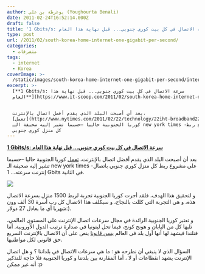 ```yaml
---
author: يوغرطة بن علي (Youghourta Benali)
date: 2011-02-24T16:52:14.000Z
draft: false
title: '1 Gbits/s: سرعة الاتصال في كل بيت كوري جنوبي... قبل نهاية هذا العام '
type: post
url: /2011/02/south-korea-home-internet-one-gigabit-per-second/
categories:
  - متفرقات
tags:
  - internet
  - Korea
coverImage: >-
  /static/images/south-korea-home-internet-one-gigabit-per-second/internet-korea-300x239.jpg
excerpt: >-
  [**1 Gbits/s: سرعة الاتصال في كل بيت كوري جنوبي... قبل نهاية هذا
  العام**](https://www.it-scoop.com/2011/02/south-korea-home-internet-one-gigabit-per-second)


  بعد أن أصبحت البلد الذي يقدم أفضل اتصال بالإنترنت،
  [تعمل](http://www.nytimes.com/2011/02/22/technology/22iht-broadband22.html?\_r=1\&ref=technology)
  كوريا الجنوبية حاليا –حسبما تشير إليه صحيفة الـ new york times -على مشروع ربط
  كل منزل كوري جنوبي
---
```

[**1 Gbits/s: سرعة الاتصال في كل بيت كوري جنوبي... قبل نهاية هذا العام**](https://www.it-scoop.com/2011/02/south-korea-home-internet-one-gigabit-per-second)

بعد أن أصبحت البلد الذي يقدم أفضل اتصال بالإنترنت، [تعمل](http://www.nytimes.com/2011/02/22/technology/22iht-broadband22.html?\_r=1\&ref=technology) كوريا الجنوبية حاليا –حسبما تشير إليه صحيفة الـ new york times -على مشروع ربط كل منزل كوري جنوبي باتصال إنترنت سرعته... 1 Gbits في الثانية.

![](/static/images/south-korea-home-internet-one-gigabit-per-second/internet-korea-300x239.jpg)

و لتحقيق هذا الهدف، فلقد أجرت كوريا الجنوبية تجربة لربط 1500 منزل بسرعة الاتصال هذه، و هي التجربة التي كللت بالنجاح، و سيكلف هذا الاتصال كل رب أسرة 30 ألف وون شهريا أي ما يعادل 27 دولار:).

و تعتبر كوريا الجنوبية الرائدة في مجال سرعات اتصال الإنترنت على المستوى العالمي، تليها كل من اليابان و هونج كونج، فيما تحل ليتونيا في صدارة ترتيب الدول الأوروبية. أما فنلندا فيشهد لها أنها أول بلد في العالم [يسن قانونا](https://www.it-scoop.com/2010/07/finland-broadband-legal-right/) ينص على أن الاتصال بالإنترنت السريع حق قانوني لكل مواطنيها.

السؤال الذي لا ينبغي أن نطرحه هو : ما هي سرعات الاتصال في بلداننا ؟ و هل اتصال الإنترنت يشهد انقطاعات أو لا ، أما المقارنة بين بلدننا و كوريا الجنوبية فلا حاجة للتذكير أنه غير ممكن :p
